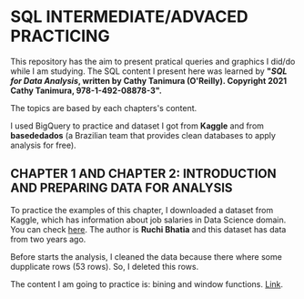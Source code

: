 # SQL INTERMEDIATE/ADVACED PRACTICING

This repository has the aim to present pratical queries and graphics I did/do while I am studying. The SQL content I present here was learned by **"*SQL for Data Analysis*, written by Cathy Tanimura (O'Reilly). Copyright 2021 Cathy Tanimura, 978-1-492-08878-3".**

The topics are based by each chapters's content.

I used BigQuery to practice and dataset I got from **Kaggle** and from **basededados** (a Brazilian team that provides clean databases to apply analysis for free).


## CHAPTER 1 AND CHAPTER 2: INTRODUCTION AND PREPARING DATA FOR ANALYSIS

To practice the examples of this chapter, I downloaded a dataset from Kaggle, which has information about job salaries in Data Science domain. You can check [here](https://www.kaggle.com/datasets/ruchi798/data-science-job-salaries/discussion/344701). The author is **Ruchi Bhatia** and this dataset has data from two years ago. 

Before starts the analysis, I cleaned the data because there where some dupplicate rows (53 rows). So, I deleted this rows.

The content I am going to practice is: bining and window functions. [Link](https://console.cloud.google.com/bigquery?ws=!1m4!1m3!3m2!1sdias-de-codigo-alura!2ssalaries_datascience_domain).
